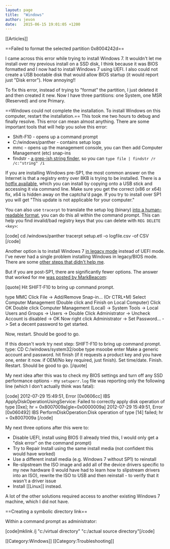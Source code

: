 ```yaml
---
layout: page
title:  "Windows"
author: jevon
date:   2015-06-15 19:01:05 +1200
---
```


[[Articles]]

==Failed to format the selected partition 0x8004242d==

I came across this error while trying to install Windows 7. It wouldn't let me install over my previous install on a SSD disk, I think because it was BIOS formatted and I now had to install Windows 7 using UEFI. I also could not create a USB bootable disk that would allow BIOS startup (it would report just "Disk error"). How annoying!!

To fix this error, instead of trying to "format" the partition, I just deleted it and then created it new. Now I have three partitions: one System, one MSR (Reserved) and one Primary.

==Windows could not complete the installation. To install Windows on this computer, restart the installation.==
This took me two hours to debug and finally resolve. This error can mean almost anything. There are some important tools that will help you solve this error:

* Shift-F10 - opens up a command prompt
* C:/windows/panther - contains setup logs
* mmc - opens up the management console, you can then add Computer Management (etc) snap-ins
* findstr - <a href="http://superuser.com/questions/300815/command-prompt-msdos-windows-7-grep-equivalent">a grep-ish string finder</a>, so you can `type file | findstr /r /c:"string" /i`

If you are installing Windows pre-SP1, the most common answer on the Internet is that a registry entry over 8KB is trying to be installed. There is a <a href="http://support.microsoft.com/kb/981542">hotfix available</a>, which you can install by copying onto a USB stick and accessing it via command line. Make sure you get the correct (x86 or x64) fix, x64 is hidden away on the captcha'd page. If you try to install over SP1 you will get "This update is not applicable for your computer."

You can also use `tracerpt` to translate the setup log (binary) <a href="http://theblownlightbulb.com/2011/01/03/fix-windows-could-not-finish-configuring-the-system-oobe-error-message/">into a human-readable format</a>, you can do this all within the command prompt. This can help you find invalid/bad registry keys that you can delete with `REG DELETE <key>`:

[code]
cd /windows/panther
tracerpt setup.etl -o logfile.csv -of CSV
[/code]

Another option is to install Windows 7 <a href="http://social.technet.microsoft.com/Forums/en-US/w7itproinstall/thread/67b56539-d7e6-4642-890c-d4600ba7f6a1/">in legacy mode</a> instead of UEFI mode. I've never had a single problem installing Windows in legacy/BIOS mode. There are some <a href="http://superuser.com/questions/429003/sysprepped-image-will-not-complete-setup">other steps that didn't help me</a>.

But if you are post-SP1, there are significantly fewer options. The answer that worked for me <a href="http://answers.microsoft.com/en-us/windows/forum/windows_7-windows_install/windows-could-not-complete-the-installation-to/bf09c3c5-298b-459f-aed5-4f431b8398f5">was posted by MarkBeacom</a>:

[quote]
Hit SHIFT-F10 to bring up command prompt.
 
type MMC
Click File -> Add/Remove Snap-in... (Or CTRL+M)
Select Computer Management (Double click and Finish on Local Computer)
Click OK
Double click Computer Management (Local) -> System Tools -> Local Users and Groups -> Users -> Double Click Administrator -> Uncheck Account is disabled -> OK
Now right click Administrator -> Set Password...  ->  Set a decent password to get started.
 
Now, restart.  Should be good to go.
 
If this doesn't work try next step:
SHIFT-F10 to bring up command prompt.
type:  CD C:/windows/system32/oobe
type msoobe
enter
Make a generic account and password.  hit finish (if it requests a product key and you have one, enter it now.  if OEM/No key required, just finish).  Set time/date.  Finish.
Restart.
Should be good to go.
[/quote]

My next idea after this was to check my BIOS settings and turn off any SSD performance options - my `setuperr.log` file was reporting only the following line (which I don't actually think was fatal):

[code]
2012-07-29 15:49:51, Error      [0x0606cc] IBS    ApplyDiskOperationUsingService: Failed to correctly apply disk operation of type [0xe]; hr = 0x8007009a[gle=0x0000009a]
2012-07-29 15:49:51, Error      [0x060492] IBS    PerformDiskOperation:Disk operation of type [14] failed; hr = 0x8007009a
[/code]

My next three options after this were to:

* Disable UEFI, install using BIOS (I already tried this, I would only get a "disk error" on the command prompt)
* Try to Repair Install using the same install media (not confident this would have worked)
* Use a different install media (e.g. Windows 7 without SP1) to reinstall
* Re-slipstream the ISO image and add all of the device drivers specific to my new hardware (I would have had to learn how to slipstream drivers into an ISO), rewrite the ISO to USB and then reinstall - to verify that it wasn't a driver issue
* Install [[Linux]] instead.

A lot of the other solutions required access to another existing Windows 7 machine, which I did not have.

==Creating a symbolic directory link==

Within a command prompt as administrator:

[code]mklink /j "c:/virtual directory" "c:/actual source directory"[/code]

[[Category:Windows]]
[[Category:Troubleshooting]]